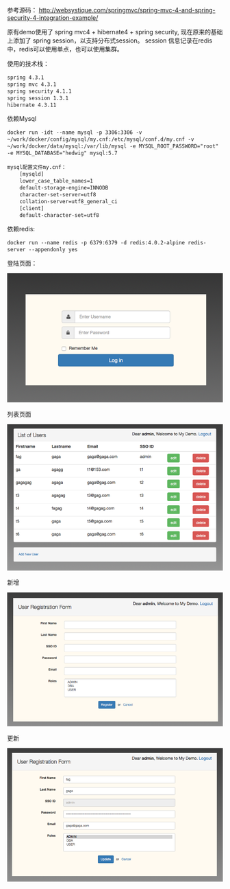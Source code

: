参考源码： http://websystique.com/springmvc/spring-mvc-4-and-spring-security-4-integration-example/

原有demo使用了 spring mvc4 + hibernate4 + spring security, 现在原来的基础上添加了 spring session，以支持分布式session。 session 信息记录在redis中，redis可以使用单点，也可以使用集群。

使用的技术栈：
        
    spring 4.3.1
    spring mvc 4.3.1
    spring security 4.1.1
    spring session 1.3.1
    hibernate 4.3.11
    
依赖Mysql

    docker run -idt --name mysql -p 3306:3306 -v ~/work/docker/config/mysql/my.cnf:/etc/mysql/conf.d/my.cnf -v ~/work/docker/data/mysql:/var/lib/mysql -e MYSQL_ROOT_PASSWORD="root" -e MYSQL_DATABASE="hedwig" mysql:5.7
    
    mysql配置文件my.cnf：
        [mysqld]
        lower_case_table_names=1
        default-storage-engine=INNODB
        character-set-server=utf8
        collation-server=utf8_general_ci
        [client]
        default-character-set=utf8
    
依赖redis:

    docker run --name redis -p 6379:6379 -d redis:4.0.2-alpine redis-server --appendonly yes
    
登陆页面：

  ![image](login.png)
  
列表页面

  ![image](list.png)

新增

  ![image](add.png)
  
更新

  ![image](update.png)